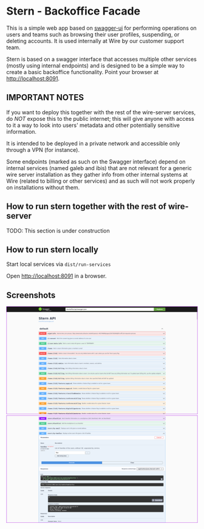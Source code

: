 Stern - Backoffice Facade
=========================

This is a simple web app based on [swagger-ui](https://swagger.io/tools/swagger-ui/) for performing operations on users and teams such as browsing their user profiles, suspending, or deleting accounts. It is used internally at Wire by our customer support team.

Stern is based on a swagger interface that accesses multiple other services (mostly using internal endpoints) and is designed to be a simple way to create a basic backoffice functionality. Point your browser at <http://localhost:8091>.

## IMPORTANT NOTES

If you want to deploy this together with the rest of the wire-server services, do _NOT_ expose this to the public internet; this will give anyone with access to it a way to look into users' metadata and other potentially sensitive information.

It is intended to be deployed in a private network and accessible only through a VPN (for instance).

Some endpoints (marked as such on the Swagger interface) depend on internal services (named galeb and ibis) that are not relevant for a generic wire server installation as they gather info from other internal systems at Wire (related to billing or other services) and as such will not work properly on installations without them.

## How to run stern together with the rest of wire-server

TODO: This section is under construction

## How to run stern locally

Start local services via `dist/run-services`

Open <http://localhost:8091> in a browser.

## Screenshots

![screen shot 1](screenshots/a.png)
![screen shot 2](screenshots/b.png)
